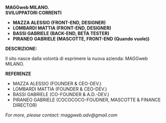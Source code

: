 <b>MAGGweb MILANO.</b><br>
<b>SVILUPPATORI CORRENTI</b>
<ul>
  <li><b>MAZZA ALESSIO (FRONT-END, DESIGNER) </b></li>
  <li><b>LOMBARDI MATTIA (FRONT-END, DESIGNER)</b></li>
  <li><b>BASSI GABRIELE (BACK-END, BETA TESTER)</b></li>
  <li><b>PIRANEO GABRIELE (MASCOTTE, FRONT-END (Quando vuole))</b> </li>
</ul>
<b>DESCRIZIONE:</b>
<p>Il sito nasce dalla volontà di esprimere la nuova azienda: MAGGweb MILANO.</p>
<B>REFERENZE</B>
<ul>
  <li>MAZZA ALESSIO (FOUNDER & CEO-DEV.)</li>
  <li>LOMBARDI MATTIA (FOUNDER & CEO-DEV.)</li>
  <LI>BASSI GABRIELE (CO-FOUNDER & A.D.-DEV.)</LI>
  <li>PIRANEO GABRIELE (COCOCOCO-FOUDNER, MASCOTTE & FINANCE DIRECTOR)</li>
</ul>
<i>For more, please contact: maggweb.adv@gmail.com</i>
